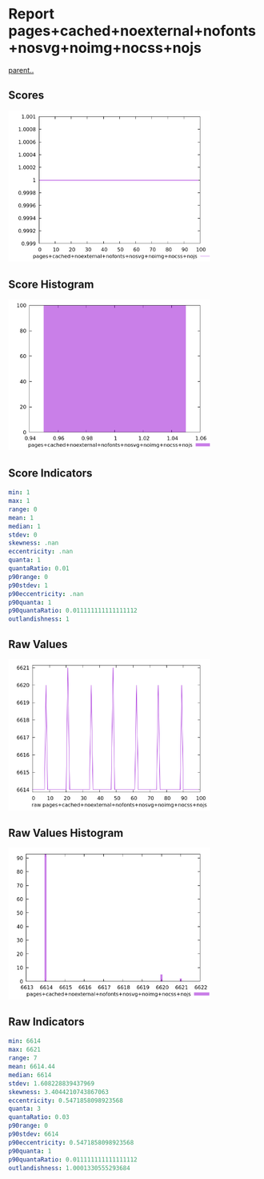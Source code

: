 # Report pages+cached+noexternal+nofonts+nosvg+noimg+nocss+nojs

[parent..](./..)  


## Scores

![score](./score.png)  

## Score Histogram

![hist](./hist.png)  

## Score Indicators

```yaml
min: 1
max: 1
range: 0
mean: 1
median: 1
stdev: 0
skewness: .nan
eccentricity: .nan
quanta: 1
quantaRatio: 0.01
p90range: 0
p90stdev: 1
p90eccentricity: .nan
p90quanta: 1
p90quantaRatio: 0.011111111111111112
outlandishness: 1

```

## Raw Values

![raw](./raw.png)  

## Raw Values Histogram

![raw hist](./raw_hist.png)  

## Raw Indicators

```yaml
min: 6614
max: 6621
range: 7
mean: 6614.44
median: 6614
stdev: 1.608228839437969
skewness: 3.4044210743867063
eccentricity: 0.5471858098923568
quanta: 3
quantaRatio: 0.03
p90range: 0
p90stdev: 6614
p90eccentricity: 0.5471858098923568
p90quanta: 1
p90quantaRatio: 0.011111111111111112
outlandishness: 1.0001330555293684

```

<style>
  img {
    max-width: 80%;
  }
</style>
      
